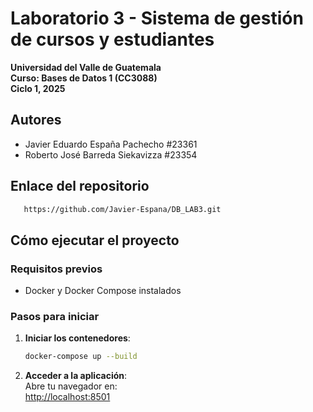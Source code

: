 # **Laboratorio 3 - Sistema de gestión de cursos y estudiantes**  

**Universidad del Valle de Guatemala**  
**Curso: Bases de Datos 1 (CC3088)**  
**Ciclo 1, 2025**  

## **Autores**  
- Javier Eduardo España Pachecho #23361 
- Roberto José Barreda Siekavizza #23354  


## **Enlace del repositorio**  
```bash
   https://github.com/Javier-Espana/DB_LAB3.git
   ```  

## **Cómo ejecutar el proyecto**  

### **Requisitos previos**  
- Docker y Docker Compose instalados  

### **Pasos para iniciar**  

1. **Iniciar los contenedores**:  
   ```bash
   docker-compose up --build
   ```  

2. **Acceder a la aplicación**:  
   Abre tu navegador en:  
    [http://localhost:8501](http://localhost:8501)  



